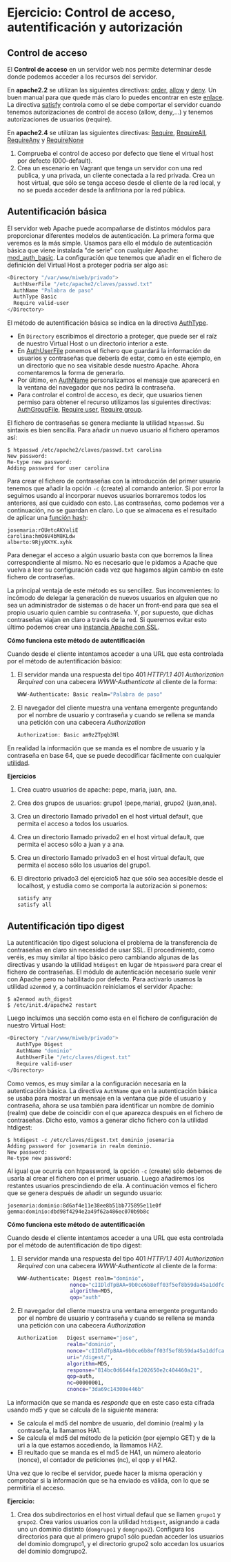 # Ejercicio: Control de acceso, autentificación y autorización


## Control de acceso

El **Control de acceso** en un servidor web nos permite determinar desde donde podemos acceder a los recursos del servidor.

En **apache2.2** se utilizan las siguientes directivas: [order](http://httpd.apache.org/docs/2.2/mod/mod_authz_host.html#order), [allow](http://httpd.apache.org/docs/2.2/mod/mod_authz_host.html#allow) y [deny](http://httpd.apache.org/docs/2.2/mod/mod_authz_host.html#deny). Un buen manual para que quede más claro lo puedes encontrar en este [enlace](http://systemadmin.es/2011/04/la-directiva-order-de-apache).  La directiva [satisfy](http://httpd.apache.org/docs/2.2/mod/core.html#satisfy) controla como el se debe comportar el servidor cuando tenemos autorizaciones de control de acceso (allow, deny,...) y tenemos autorizaciones de usuarios (require).

En **apache2.4** se utilizan las siguientes directivas: [Require](https://httpd.apache.org/docs/2.4/es/mod/mod_authz_core.html#require), [RequireAll](https://httpd.apache.org/docs/2.4/es/mod/mod_authz_core.html#requireall), [RequireAny](https://httpd.apache.org/docs/2.4/es/mod/mod_authz_core.html#requireany) y [RequireNone](https://httpd.apache.org/docs/2.4/es/mod/mod_authz_core.html#requirenone)

1. Comprueba el control de acceso por defecto que tiene el virtual host por defecto (000-default).
2. Crea un escenario en Vagrant que tenga un servidor con una red publica, y una privada, un cliente conectada a la red privada. Crea un host virtual, que sólo se tenga acceso desde el cliente de la red local, y no se pueda acceder desde la anfitriona por la red pública.

## Autentificación básica

El servidor web Apache puede acompañarse de distintos módulos para proporcionar diferentes modelos de autenticación.
La primera forma que veremos es la más simple. Usamos para ello el módulo de autenticación básica que viene instalada "de serie" con cualquier Apache: [mod_auth_basic](http://httpd.apache.org/docs/2.4/es/mod/mod_auth_basic.html). La configuración que tenemos que añadir en el fichero de definición del Virtual Host a proteger podría ser algo así:

  ```bash
  <Directory "/var/www/miweb/privado">
    AuthUserFile "/etc/apache2/claves/passwd.txt"
    AuthName "Palabra de paso"
    AuthType Basic
    Require valid-user
  </Directory>
  ```

El método de autentificación básica se indica en la directiva [AuthType](http://httpd.apache.org/docs/2.4/es/mod/core.html#authtype).  

* En ``Directory`` escribimos el directorio a proteger, que puede ser el raíz de nuestro Virtual Host o un directorio interior a este. 
* En [AuthUserFile](http://httpd.apache.org/docs/2.4/es/mod/mod_authn_file.html#authuserfile) ponemos el fichero que guardará la información de usuarios y contraseñas que debería de estar, como en este ejemplo, en un directorio que no sea visitable desde nuestro Apache. Ahora comentaremos la forma de generarlo. 
* Por último, en [AuthName](http://httpd.apache.org/docs/2.4/es/mod/core.html#authname) personalizamos el mensaje que aparecerá en la ventana del navegador que nos pedirá la contraseña.
* Para controlar el control de acceso, es decir, que usuarios tienen permiso para obtener el recurso utilizamos las siguientes directivas: [AuthGroupFile](http://httpd.apache.org/docs/2.4/es/mod/mod_authz_groupfile.html#authgroupfile), [Require user](http://httpd.apache.org/docs/2.4/es/mod/core.html#require), [Require group](http://httpd.apache.org/docs/2.4/es/mod/core.html#require).

El fichero de contraseñas se genera mediante la utilidad ``htpasswd``. Su sintaxis es bien sencilla. Para añadir un nuevo usuario al fichero operamos así:

    $ htpasswd /etc/apache2/claves/passwd.txt carolina
    New password:
    Re-type new password:
    Adding password for user carolina

Para crear el fichero de contraseñas con la introducción del primer usuario tenemos que añadir la opción ``-c`` (create) al comando anterior. Si por error la seguimos usando al incorporar nuevos usuarios borraremos todos los anteriores, así que cuidado con esto. Las contraseñas, como podemos ver a continuación, no se guardan en claro. Lo que se almacena es el resultado de aplicar una [función hash](http://es.wikipedia.org/wiki/Hash):

    josemaria:rOUetcAKYaliE
    carolina:hmO6V4bM8KLdw
    alberto:9RjyKKYK.xyhk

Para denegar el acceso a algún usuario basta con que borremos la línea correspondiente al mismo. No es necesario que le pidamos a Apache que vuelva a leer su configuración cada vez que hagamos algún cambio en este fichero de contraseñas.

 La principal ventaja de este método es su sencillez. Sus inconvenientes: lo incómodo de delegar la generación de nuevos usuarios en alguien que no sea un administrador de sistemas o de hacer un front-end para que sea el propio usuario quien cambie su contraseña. Y, por supuesto, que dichas contraseñas viajan en claro a través de la red. Si queremos evitar esto último podemos crear una [instancia Apache con SSL](http://blog.unlugarenelmundo.es/2008/09/23/chuletillas-y-viii-apache-2-con-ssl-en-debian/).

**Cómo funciona este método de autentificación**

Cuando desde el cliente intentamos acceder a una URL que esta controlada por el método de autentificación básico:

1. El servidor manda una respuesta del tipo 401 *HTTP/1.1 401 Authorization Required* con  una cabecera *WWW-Authenticate* al cliente de la forma:

    ```bash
    WWW-Authenticate: Basic realm="Palabra de paso"
    ```

2. El navegador del cliente muestra una ventana emergente preguntando por el nombre de usuario y contraseña y cuando se rellena se manda una petición con una cabecera *Authorization*

    ```bash
    Authorization: Basic am9zZTpqb3Nl
    ```

En realidad la información que se manda es el nombre de usuario y la contraseña en base 64, que se puede decodificar fácilmente con cualquier [utilidad](http://www.base64decode.org/).

**Ejercicios**

1. Crea cuatro  usuarios de apache: pepe, maria, juan, ana.

2. Crea dos grupos de usuarios: grupo1 (pepe,maria), grupo2 (juan,ana).

3. Crea un directorio llamado privado1 en el host virtual default, que permita el acceso a todos los usuarios.

4. Crea un directorio llamado privado2 en el host virtual default, que permita el acceso sólo a juan y a ana.

5. Crea un directorio llamado privado3 en el host virtual default, que permita el acceso sólo los usuarios del grupo1.
6. El directorio privado3 del ejercicio5 haz que sólo sea accesible desde el localhost, y estudia como se comporta la autorización si ponemos:
    
    ```bash
    satisfy any
    satisfy all
    ```

## Autentificación tipo digest

La autentificación tipo digest soluciona el problema de la transferencia de contraseñas en claro sin necesidad de usar SSL.  El procedimiento, como veréis, es muy similar al tipo básico pero cambiando algunas de las directivas y usando la utilidad ``htdigest`` en lugar de ``htpassword`` para crear el fichero de contraseñas. El módulo de autenticación necesario suele venir con Apache pero no habilitado por defecto. Para activarlo usamos la utilidad ``a2enmod`` y, a continuación reiniciamos el servidor Apache:

    $ a2enmod auth_digest
    $ /etc/init.d/apache2 restart

Luego incluimos una sección como esta en el fichero de configuración de nuestro Virtual Host:

  ```bash
  <Directory "/var/www/miweb/privado">
     AuthType Digest
     AuthName "dominio"
     AuthUserFile "/etc/claves/digest.txt"
     Require valid-user
  </Directory>
  ```

Como vemos, es muy similar a la configuración necesaria en la autenticación básica. La directiva ``AuthName`` que en la autenticación básica se usaba para mostrar un mensaje en la ventana que pide el usuario y contraseña, ahora se usa también para identificar un nombre de dominio (realm) que debe de coincidir con el que aparezca después en el fichero de contraseñas. Dicho esto, vamos a generar dicho fichero con la utilidad htdigest:

    $ htdigest -c /etc/claves/digest.txt dominio josemaria
    Adding password for josemaria in realm dominio.
    New password:
    Re-type new password:

Al igual que ocurría con htpassword, la opción ``-c`` (create) sólo debemos de usarla al crear el fichero con el primer usuario. Luego añadiremos los restantes usuarios prescindiendo de ella. A continuación vemos el fichero que se genera después de añadir un segundo usuario:

    josemaria:dominio:8d6af4e11e38ee8b51bb775895e11e0f
    gemma:dominio:dbd98f4294e2a49f62a486ec070b9b8c

**Cómo funciona este método de autentificación**

Cuando desde el cliente intentamos acceder a una URL que esta controlada por el método de autentificación de tipo digest:

1. El servidor manda una respuesta del tipo 401 *HTTP/1.1 401 Authorization Required* con  una cabecera *WWW-Authenticate* al cliente de la forma:

    ```bash
    WWW-Authenticate: Digest realm="dominio", 
                     nonce="cIIDldTpBAA=9b0ce6b8eff03f5ef8b59da45a1ddfca0bc0c485", 
                     algorithm=MD5, 
                     qop="auth"

2. El navegador del cliente muestra una ventana emergente preguntando por el nombre de usuario y contraseña y cuando se rellena se manda una petición con una cabecera *Authorization*

    ```bash
    Authorization	Digest username="jose", 
                    realm="dominio", 
                    nonce="cIIDldTpBAA=9b0ce6b8eff03f5ef8b59da45a1ddfca0bc0c485",
                    uri="/digest/", 
                    algorithm=MD5, 
                    response="814bc0d6644fa1202650e2c404460a21", 
                    qop=auth, 
                    nc=00000001, 
                    cnonce="3da69c14300e446b"

La información que se manda es *responde* que en este caso esta cifrada usando md5 y que se calcula de la siguiente manera:

* Se calcula el md5 del nombre de usuario, del dominio (realm) y la contraseña, la llamamos HA1.
* Se calcula el md5 del método de la petición (por ejemplo GET) y de la uri a la que estamos accediendo, la llamamos HA2.
* El reultado que se manda es el md5 de HA1, un número aleatorio (nonce), el contador de peticiones (nc), el qop y el HA2.

Una vez que lo recibe el servidor, puede hacer la misma operación y comprobar si la información que se ha enviado es válida, con lo que se permitiría el acceso.
 

**Ejercicio:**

1. Crea dos subdirectorios en el host virtual defaul que se llamen ``grupo1`` y ``grupo2``. Crea varios usuarios con la utilidad ``htdigest``, asignando a cada uno un dominio distinto (``domgrupo1`` y ``domgrupo2``). Configura los directorios para que al primero grupo1 sólo puedan acceder los usuarios del dominio domgrupo1, y el directorio grupo2 solo accedan los usuarios del dominio domgrupo2.
